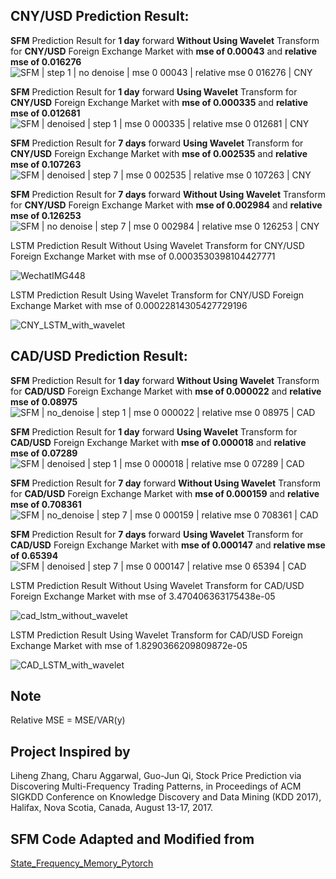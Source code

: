 ## CNY/USD Prediction Result:

**SFM** Prediction Result for **1 day** forward **Without Using Wavelet** Transform for **CNY/USD** Foreign Exchange Market with **mse of 0.00043** and **relative mse of 0.016276**
![SFM | step 1 | no denoise | mse 0 00043 | relative mse 0 016276 | CNY](https://github.com/DanielLiangAjj/quantitative_method_project/assets/100398055/7d464f4f-b865-41a2-865e-e78d3124db9e)

**SFM** Prediction Result for **1 day** forward **Using Wavelet** Transform for **CNY/USD** Foreign Exchange Market with **mse of 0.000335** and **relative mse of 0.012681**
![SFM | denoised | step 1 | mse 0 000335 | relative mse 0 012681 | CNY](https://github.com/DanielLiangAjj/quantitative_method_project/assets/100398055/217cb36f-99d4-4513-bfa5-1b90a009bc7f)

**SFM** Prediction Result for **7 days** forward **Using Wavelet** Transform for **CNY/USD** Foreign Exchange Market with **mse of 0.002535** and **relative mse of 0.107263**
![SFM | denoised | step 7 | mse 0 002535 | relative mse 0 107263 | CNY](https://github.com/DanielLiangAjj/quantitative_method_project/assets/100398055/ee67a385-8c8b-4c4d-82fd-75c41953f2f8)

**SFM** Prediction Result for **7 days** forward **Without Using Wavelet** Transform for **CNY/USD** Foreign Exchange Market with **mse of 0.002984** and **relative mse of 0.126253**
![SFM | no denoise | step 7 | mse 0 002984 | relative mse 0 126253 | CNY](https://github.com/DanielLiangAjj/quantitative_method_project/assets/100398055/a2633696-f370-44b9-bef5-8a3887dfd2c1)

LSTM Prediction Result Without Using Wavelet Transform for CNY/USD Foreign Exchange Market with mse of 0.0003530398104427771

![WechatIMG448](https://github.com/DanielLiangAjj/quantitative_method_project/assets/100398055/df34f53b-2245-4c3d-9c8e-bb0fe38347d5)

LSTM Prediction Result Using Wavelet Transform for CNY/USD Foreign Exchange Market with mse of 0.00022814305427729196

![CNY_LSTM_with_wavelet](https://github.com/DanielLiangAjj/quantitative_method_project/assets/100398055/5f96bd89-ec29-496e-85ab-8bfb1288b21d)

## CAD/USD Prediction Result:

**SFM** Prediction Result for **1 day** forward **Without Using Wavelet** Transform for **CAD/USD** Foreign Exchange Market with **mse of 0.000022** and **relative mse of 0.08975**
![SFM | no_denoise | step 1 | mse 0 000022 | relative mse 0 08975 | CAD](https://github.com/DanielLiangAjj/quantitative_method_project/assets/100398055/6c4499c4-ed7a-4225-bccd-0c55a89d4919)

**SFM** Prediction Result for **1 day** forward **Using Wavelet** Transform for **CAD/USD** Foreign Exchange Market with **mse of 0.000018** and **relative mse of 0.07289**
![SFM | denoised | step 1 | mse 0 000018 |  relative mse  0 07289 | CAD](https://github.com/DanielLiangAjj/quantitative_method_project/assets/100398055/eece816d-0526-4dff-8fc0-4ae4395f2db3)

**SFM** Prediction Result for **7 day** forward **Without Using Wavelet** Transform for **CAD/USD** Foreign Exchange Market with **mse of 0.000159** and **relative mse of 0.708361**
![SFM | no_denoise | step 7 | mse 0 000159 | relative mse 0 708361 | CAD](https://github.com/DanielLiangAjj/quantitative_method_project/assets/100398055/921d1a76-b6c0-4f7c-b596-9e36390e7f8d)

**SFM** Prediction Result for **7 days** forward **Using Wavelet** Transform for **CAD/USD** Foreign Exchange Market with **mse of 0.000147** and **relative mse of 0.65394**
![SFM | denoised | step 7 | mse 0 000147 | relative mse 0 65394 | CAD](https://github.com/DanielLiangAjj/quantitative_method_project/assets/100398055/abcf99b4-fd62-4132-914b-e42800220f4b)

LSTM Prediction Result Without Using Wavelet Transform for CAD/USD Foreign Exchange Market with mse of 3.470406363175438e-05

![cad_lstm_without_wavelet](https://github.com/DanielLiangAjj/quantitative_method_project/assets/100398055/07dc8003-4448-4eb4-8f65-927bd357960b)

LSTM Prediction Result Using Wavelet Transform for CAD/USD Foreign Exchange Market with mse of 1.8290366209809872e-05

![CAD_LSTM_with_wavelet](https://github.com/DanielLiangAjj/quantitative_method_project/assets/100398055/3cfae19b-6da0-473f-be86-707a7b27ab0e)

## Note
Relative MSE = MSE/VAR(y)

## Project Inspired by 
Liheng Zhang, Charu Aggarwal, Guo-Jun Qi, Stock Price Prediction via Discovering Multi-Frequency Trading Patterns,
    in Proceedings of ACM SIGKDD Conference on Knowledge Discovery and Data Mining (KDD 2017), Halifax, Nova Scotia,
    Canada, August 13-17, 2017.

## SFM Code Adapted and Modified from
[State_Frequency_Memory_Pytorch](https://github.com/yakouyang/State_Frequency_Memory_Pytorch)

    
